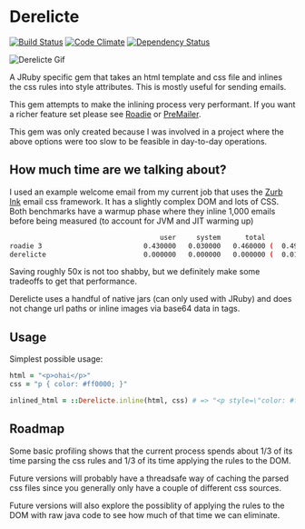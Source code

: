 # Derelicte

[![Build Status](https://travis-ci.org/hqmq/derelicte.png)](https://travis-ci.org/hqmq/derelicte)
[![Code Climate](https://codeclimate.com/github/hqmq/derelicte.png)](https://codeclimate.com/github/hqmq/derelicte)
[![Dependency Status](https://gemnasium.com/hqmq/derelicte.png)](https://gemnasium.com/hqmq/derelicte)

![Derelicte Gif](http://24.media.tumblr.com/d7c64874eeae527c2661cda9c107984c/tumblr_msas87gWdt1qaehqco1_400.gif)

A JRuby specific gem that takes an html template and css file and inlines the css rules into style attributes.  This is mostly useful for sending emails.

This gem attempts to make the inlining process very performant. If you want a richer feature set please see [Roadie](https://github.com/Mange/roadie) or [PreMailer](http://premailer.dialect.ca/).

This gem was only created because I was involved in a project where the above options were too slow to be feasible in day-to-day operations.

## How much time are we talking about?

I used an example welcome email from my current job that uses the [Zurb Ink](https://github.com/zurb/ink) email css framework. It has a slightly complex DOM and lots of CSS. Both benchmarks have a warmup phase where they inline 1,000 emails before being measured (to account for JVM and JIT warming up)

```bash
                                     user     system      total        real
roadie 3                         0.430000   0.030000   0.460000 (  0.499000)
derelicte                        0.000000   0.000000   0.000000 (  0.010000)
```

Saving roughly 50x is not too shabby, but we definitely make some tradeoffs to get that performance.

Derelicte uses a handful of native jars (can only used with JRuby) and does not change url paths or inline images via base64 data in tags.

## Usage

Simplest possible usage:

```ruby
html = "<p>ohai</p>"
css = "p { color: #ff0000; }"

inlined_html = ::Derelicte.inline(html, css) # => "<p style=\"color: #ff0000;\">ohai</p>"
```

## Roadmap

Some basic profiling shows that the current process spends about 1/3 of its time parsing the css rules and 1/3 of its time applying the rules to the DOM.

Future versions will probably have a threadsafe way of caching the parsed css files since you generally only have a couple of different css sources.

Future versions will also explore the possiblity of applying the rules to the DOM with raw java code to see how much of that time we can eliminate.
